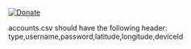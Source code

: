[![Donate](https://img.shields.io/badge/Donate-PayPal-green.svg)](https://www.paypal.me/niicodev)

accounts.csv should have the following header: type,username,password,latitude,longitude,deviceId